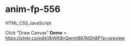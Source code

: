 # anim-fp-556
HTML,CSS,JavaScript

Click "Draw Canvas" **Demo** > https://plnkr.co/edit/i8iWK8nQwmt887AlDh8P?p=preview

